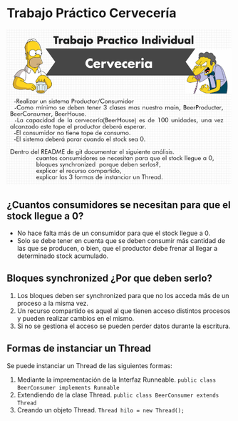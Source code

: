 # Trabajo Práctico Cervecería

![Trabajo practico cerveceria](https://github.com/rodrigofanjul/LabV-Git/blob/master/Cerveceria/image.png?raw=true)

## ¿Cuantos consumidores se necesitan para que el stock llegue a 0?

 - No hace falta más de un consumidor para que el stock llegue a 0.
 - Solo se debe tener en cuenta que se deben consumir más cantidad de las que se producen, o bien, que el productor debe frenar al llegar a determinado stock acumulado.

## Bloques synchronized ¿Por que deben serlo?

 1. Los bloques deben ser synchronized para que no los acceda más de un proceso a la misma vez.
 2. Un recurso compartido es aquel al que tienen acceso distintos procesos y pueden realizar cambios en el mismo.
 3. Si no se gestiona el acceso se pueden perder datos durante la escritura.
 
## Formas de instanciar un Thread
Se puede instanciar un Thread de las siguientes formas:
 1. Mediante la imprementación de la Interfaz Runneable.
 `public class BeerConsumer implements Runnable`
 3. Extendiendo de la clase Thread.
 `public class BeerConsumer extends Thread`
 4. Creando un objeto Thread.
 `Thread hilo = new Thread();`
